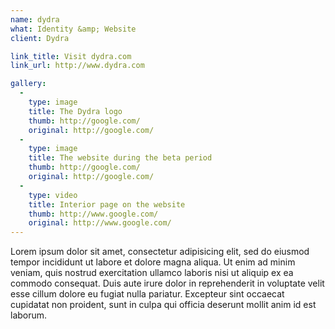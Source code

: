 ```yaml
---
name: dydra
what: Identity &amp; Website
client: Dydra

link_title: Visit dydra.com
link_url: http://www.dydra.com

gallery:
  -
    type: image
    title: The Dydra logo
    thumb: http://google.com/
    original: http://google.com/
  -
    type: image
    title: The website during the beta period
    thumb: http://google.com/
    original: http://google.com/
  -
    type: video
    title: Interior page on the website
    thumb: http://www.google.com/
    original: http://www.google.com/
---
```


Lorem ipsum dolor sit amet, consectetur adipisicing elit, sed do eiusmod tempor incididunt ut labore et dolore magna aliqua. Ut enim ad minim veniam, quis nostrud exercitation ullamco laboris nisi ut aliquip ex ea commodo consequat. Duis aute irure dolor in reprehenderit in voluptate velit esse cillum dolore eu fugiat nulla pariatur. Excepteur sint occaecat cupidatat non proident, sunt in culpa qui officia deserunt mollit anim id est laborum.